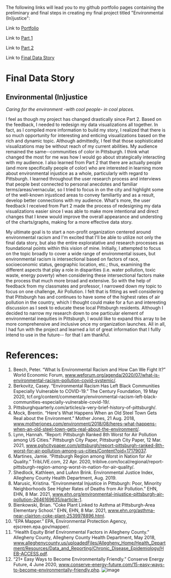 The following links will lead you to my github portfolio pages containing the preliminary and final steps in creating my final project titled "Environmental (In)justice":

Link to [Portfolio](README.md)

Link to [Part 1](final_project_ScoutCheeks.md)

Link to [Part 2](Final_Project_Part2.md)

Link to [Final Data Story](https://carnegiemellon.shorthandstories.com/environmental--in-justice/index.html)

# Final Data Story

## Environmental (In)justice
*Caring for the environment -with cool people- in cool places.*

I feel as though my project has changed drastically since Part 2. Based on the feedback, I needed to redesign my data visualizations all together. In fact, 
as I compiled more information to build my story, I realized that there is so much opportunity for interesting and enticing visualizations based on the rich and dynamic topic. Although admittedly, I feel that those sophisticated visualizations may be without reach of my current abilities. My audience remained the same--communities of color in Pittsburgh. I think what changed the most for me was how I would go about strategically interacting with my audience. I also learned from Part 2 that there are actually people (and more specifically people of color) who are interested in learning more about environmental injustice as a whole, particularly with regard to Pittsburgh. I learned throughout the user research process and interviews that people best connected to personal anecdotes and familiar terms/areas/vernacular, so I tried to focus in on the city and highlight some of the well-known injusticed areas to convey familiartiy and as a result, develop better connections with my audience. What's more, the user feedback I received from Part 2 made the process of redesigning my data visualizations easier since I was able to make more intentional and direct changes that I knew would improve the overall appearance and understing of the charts/graphs, making for a more effective data story. 

My ultimate goal is to start a non-profit organization centered around environmental racism and I'm excited that I'll be able to utilize not only the final data story, but also the entire exploratative and research processes as foundational points within this vision of mine. Initially, I attempted to focus on the topic broadly to cover a wide range of environmental issues, but environmental racism is intersectional based on factors of  race, socioeconomic status, geographic location, etc.; thus, examining the different aspects that play a role in disparities (i.e. water pollution, toxic waste, energy poverty) when considering these intersectional factors make the process that much more broad and extensive. So with the help of feedback from my classmates and professor, I narrowed down my topic to focus on one challenge, Air Pollution. I felt that is fitting as well considering that Pittsburgh has and continues to have some of the highest rates of air pollution in the country, which I thought could make for a fun and interesting discussion as I seek to educate these local Pittsburgh residents. Although I decided to narrow my research down to one particular element of environmental inequities in Pittsburgh, I would like to expand this array to be more comprehensive and inclusive once my organization launches. All in all, I had fun with the project and learned a lot of great information that I fullly intend to use in the future-- for that I am thankful.

# References:

1.	Beech, Peter. “What Is Environmental Racism and How Can We Fight It?” World Economic Forum, www.weforum.org/agenda/2020/07/what-is-environmental-racism-pollution-covid-systemic/.
2.	Berkovitz, Casey. “Environmental Racism Has Left Black Communities Especially Vulnerable to COVID-19.” The Century Foundation, 19 May 2020, tcf.org/content/commentary/environmental-racism-left-black-communities-especially-vulnerable-covid-19/. 
3.	Pittsburghquarterly.com/articles/a-very-brief-history-of-pittsburgh/. 
4.	Mock, Brentin. “Here's What Happens When an Old Steel Town Gets Real about the Environment.” Mother Jones, 21 Aug. 2018, www.motherjones.com/environment/2018/08/heres-what-happens-when-an-old-steel-town-gets-real-about-the-environment/. 
5.	Lynn, Hannah. “Report: Pittsburgh Ranked 8th Worst for Air Pollution among US Cities.” Pittsburgh City Paper, Pittsburgh City Paper, 12 Mar. 2021, www.pghcitypaper.com/pittsburgh/report-pittsburgh-ranked-8th-worst-for-air-pollution-among-us-cities/Content?oid=17179037. 
6.	Martines, Jamie. “Pittsburgh Region among Worst in Nation for Air Quality.” TribLIVE.com, 22 Apr. 2020, triblive.com/local/regional/report-pittsburgh-region-among-worst-in-nation-for-air-quality/. 
7.	Shedlock, Kathleen, and LuAnn Brink. Environmental Justice Index, Allegheny County Health Department, Aug. 2019.
8.	Marusic, Kristina. “Environmental Injustice in Pittsburgh: Poor, Minority Neighborhoods See Higher Rates of Deaths from Air Pollution.” EHN, EHN, 8 Mar. 2021, www.ehn.org/environmental-injustice-pittsburgh-air-pollution-2646169635/particle-1. 
9.	Bienkowski, Brian. “Coke Plant Linked to Asthma at Pittsburgh-Area Elementary School.” EHN, EHN, 8 Mar. 2021, www.ehn.org/asthma-near-clairton-coke-plant-2539978896.html. 
10.	“EPA Mapper.” EPA, Environmental Protection Agency, ejscreen.epa.gov/mapper/. 
11.	“Health Equity Brief Environmental Factors in Allegheny County.” Allegheny County, Allegheny County Health Department, May 2018, www.alleghenycounty.us/uploadedFiles/Allegheny_Home/Health_Department/Resources/Data_and_Reporting/Chronic_Disease_Epidemiology/HEB-ACCESS.pdf. 
12.	“21+ Easy Ways to Become Environmentally Friendly.” Conserve Energy Future, 4 June 2020, www.conserve-energy-future.com/15-easy-ways-to-become-environmentally-friendly.php. 
![image](https://user-images.githubusercontent.com/78758958/111574934-cb86b280-8783-11eb-9c4b-20d58e629118.png)

